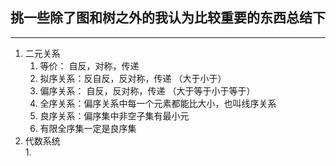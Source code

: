## 挑一些除了图和树之外的我认为比较重要的东西总结下
---
1. 二元关系  
	1. 等价： 自反，对称，传递
	2. 拟序关系：反自反，反对称，传递  （大于小于）
	3. 偏序关系： 自反，反对称，传递   （大于等于小于等于）
	4. 全序关系：偏序关系中每一个元素都能比大小，也叫线序关系  
	5. 良序关系：偏序集中非空子集有最小元  
	6. 有限全序集一定是良序集  
2. 代数系统  
	1. 